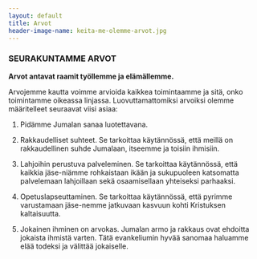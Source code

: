```yaml
---
layout: default
title: Arvot
header-image-name: keita-me-olemme-arvot.jpg
---
```

### SEURAKUNTAMME ARVOT

**Arvot antavat raamit työllemme ja elämällemme.**

Arvojemme kautta voimme arvioida kaikkea toimintaamme ja sitä, onko toimintamme oikeassa linjassa. Luovuttamattomiksi arvoiksi olemme määritelleet seuraavat viisi asiaa:

1. Pidämme Jumalan sanaa luotettavana.

2. Rakkaudelliset suhteet. Se tarkoittaa käytännössä, että meillä on rakkaudellinen suhde Jumalaan, itseemme ja toisiin ihmisiin.

3. Lahjoihin perustuva palveleminen. Se tarkoittaa käytännössä, että kaikkia jäse-niämme rohkaistaan ikään ja sukupuoleen katsomatta palvelemaan lahjoillaan sekä osaamisellaan yhteiseksi parhaaksi.

4. Opetuslapseuttaminen. Se tarkoittaa käytännössä, että pyrimme varustamaan jäse-nemme jatkuvaan kasvuun kohti Kristuksen kaltaisuutta. 

5. Jokainen ihminen on arvokas. Jumalan armo ja rakkaus ovat ehdoitta jokaista ihmistä varten. Tätä evankeliumin hyvää sanomaa haluamme elää todeksi ja välittää jokaiselle.
